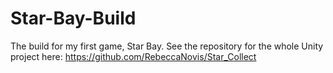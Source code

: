 # Star-Bay-Build
 The build for my first game, Star Bay. See the repository for the whole Unity project here: https://github.com/RebeccaNovis/Star_Collect
